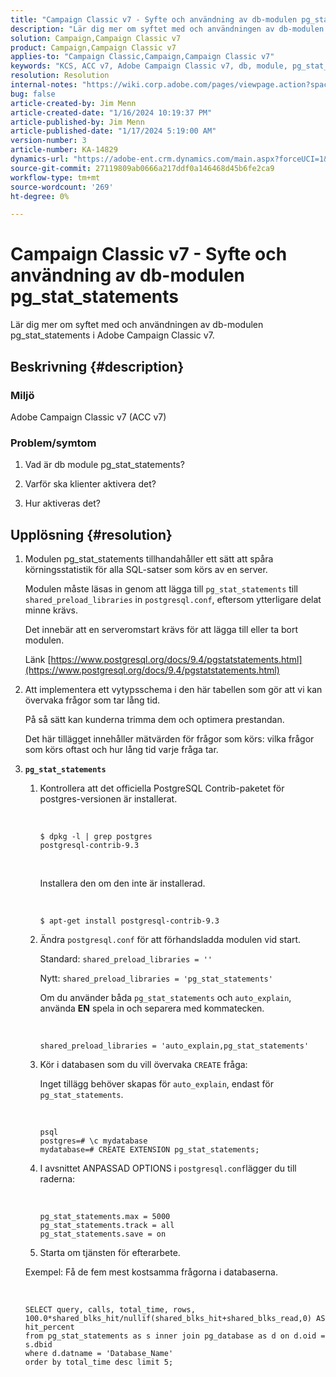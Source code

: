```yaml
---
title: "Campaign Classic v7 - Syfte och användning av db-modulen pg_stat_statements"
description: "Lär dig mer om syftet med och användningen av db-modulen pg_stat_statements i Adobe Campaign Classic v7."
solution: Campaign,Campaign Classic v7
product: Campaign,Campaign Classic v7
applies-to: "Campaign Classic,Campaign,Campaign Classic v7"
keywords: "KCS, ACC v7, Adobe Campaign Classic v7, db, module, pg_stat_statement, FAQ, PostgreSQL, postgres"
resolution: Resolution
internal-notes: "https://wiki.corp.adobe.com/pages/viewpage.action?spaceKey=neolane&title=Database+performance+optimization+-+Identify+bottleneck+queries+with+execution+statistics#Databaseperformanceoptimization-Identifybottleneckquerieswithexecutionstatistics-pg_stat_statements"
bug: false
article-created-by: Jim Menn
article-created-date: "1/16/2024 10:19:37 PM"
article-published-by: Jim Menn
article-published-date: "1/17/2024 5:19:00 AM"
version-number: 3
article-number: KA-14829
dynamics-url: "https://adobe-ent.crm.dynamics.com/main.aspx?forceUCI=1&pagetype=entityrecord&etn=knowledgearticle&id=aa8c1c54-bdb4-ee11-a569-6045bd006268"
source-git-commit: 27119809ab0666a217ddf0a146468d45b6fe2ca9
workflow-type: tm+mt
source-wordcount: '269'
ht-degree: 0%

---
```


# Campaign Classic v7 - Syfte och användning av db-modulen pg_stat_statements


Lär dig mer om syftet med och användningen av db-modulen pg_stat_statements i Adobe Campaign Classic v7.

## Beskrivning {#description}


### Miljö

Adobe Campaign Classic v7 (ACC v7)



### Problem/symtom

1. Vad är db module pg_stat_statements?

2. Varför ska klienter aktivera det?

3. Hur aktiveras det?


## Upplösning {#resolution}


1. Modulen pg_stat_statements tillhandahåller ett sätt att spåra körningsstatistik för alla SQL-satser som körs av en server.


   Modulen måste läsas in genom att lägga till `pg_stat_statements` till `shared_preload_libraries` in `postgresql.conf`, eftersom ytterligare delat minne krävs.


   Det innebär att en serveromstart krävs för att lägga till eller ta bort modulen.


   Länk [https://www.postgresql.org/docs/9.4/pgstatstatements.html](https://www.postgresql.org/docs/9.4/pgstatstatements.html)
2. Att implementera ett vytypsschema i den här tabellen som gör att vi kan övervaka frågor som tar lång tid.


   På så sätt kan kunderna trimma dem och optimera prestandan.


   Det här tillägget innehåller mätvärden för frågor som körs: vilka frågor som körs oftast och hur lång tid varje fråga tar.
3. <b>`pg_stat_statements`</b>

   1. Kontrollera att det officiella PostgreSQL Contrib-paketet för postgres-versionen är installerat.


      <br>

      ```
      $ dpkg -l | grep postgres
      postgresql-contrib-9.3
      ```



      <br>

      Installera den om den inte är installerad.


      <br>

      ```
      $ apt-get install postgresql-contrib-9.3
      ```




   2. Ändra `postgresql.conf` för att förhandsladda modulen vid start.


      Standard: `shared_preload_libraries = ''`


      Nytt: `shared_preload_libraries = 'pg_stat_statements'`


      Om du använder båda `pg_stat_statements` och `auto_explain`, använda <b>EN</b> spela in och separera med kommatecken.


      <br>

      ```
      shared_preload_libraries = 'auto_explain,pg_stat_statements'
      ```




   3. Kör i databasen som du vill övervaka `CREATE` fråga:


      Inget tillägg behöver skapas för `auto_explain`, endast för `pg_stat_statements`.


      <br>

      ```
      psql
      postgres=# \c mydatabase
      mydatabase=# CREATE EXTENSION pg_stat_statements;
      ```




   4. I avsnittet ANPASSAD OPTIONS i `postgresql.conf`lägger du till raderna:


      <br>

      ```
      pg_stat_statements.max = 5000
      pg_stat_statements.track = all
      pg_stat_statements.save = on
      ```


   5. Starta om tjänsten för efterarbete.



   Exempel: Få de fem mest kostsamma frågorna i databaserna.


   <br>

   ```
   SELECT query, calls, total_time, rows, 100.0*shared_blks_hit/nullif(shared_blks_hit+shared_blks_read,0) AS hit_percent
   from pg_stat_statements as s inner join pg_database as d on d.oid = s.dbid
   where d.datname = 'Database_Name'
   order by total_time desc limit 5;
   ```





